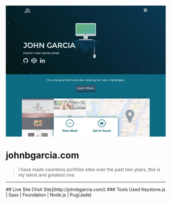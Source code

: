 ![johnbgarcia.com thumbnail](/public/images/portfolio-website.jpg)
# johnbgarcia.com
>I have made countless portfolio sites over the past two years, this is my latest and greatest one.
<hr>
## Live Site
[Visit Site](http://johnbgarcia.com/)
### Tools Used
Keystone.js | Sass | Foundation | Node.js | Pug(Jade)
